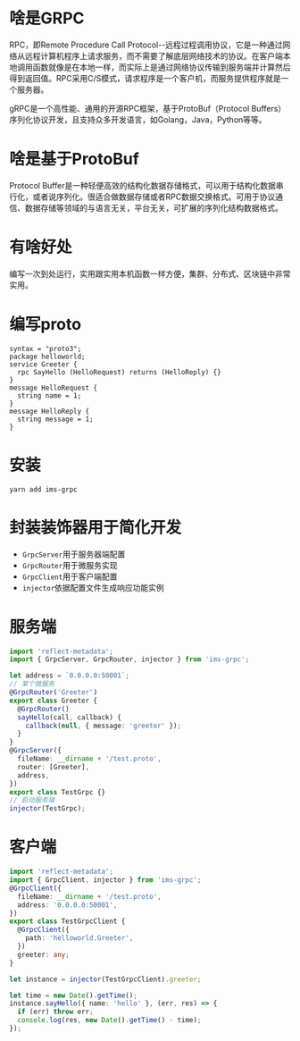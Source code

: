 # 啥是GRPC

RPC，即Remote Procedure Call Protocol--远程过程调用协议，它是一种通过网络从远程计算机程序上请求服务，而不需要了解底层网络技术的协议。在客户端本地调用函数就像是在本地一样，而实际上是通过网络协议传输到服务端并计算然后得到返回值。RPC采用C/S模式，请求程序是一个客户机，而服务提供程序就是一个服务器。

gRPC是一个高性能、通用的开源RPC框架，基于ProtoBuf（Protocol Buffers）序列化协议开发，且支持众多开发语言，如Golang，Java，Python等等。

# 啥是基于ProtoBuf
Protocol Buffer是一种轻便高效的结构化数据存储格式，可以用于结构化数据串行化，或者说序列化。很适合做数据存储或者RPC数据交换格式。可用于协议通信、数据存储等领域的与语言无关，平台无关，可扩展的序列化结构数据格式。

# 有啥好处
编写一次到处运行，实用跟实用本机函数一样方便，集群、分布式、区块链中非常实用。

# 编写proto
```
syntax = "proto3";
package helloworld;
service Greeter {
  rpc SayHello (HelloRequest) returns (HelloReply) {}
}
message HelloRequest {
  string name = 1;
}
message HelloReply {
  string message = 1;
}
```

# 安装

```
yarn add ims-grpc
```


# 封装装饰器用于简化开发
* `GrpcServer`用于服务器端配置
* `GrpcRouter`用于微服务实现
* `GrpcClient`用于客户端配置
* `injector`依据配置文件生成响应功能实例


# 服务端

```ts
import 'reflect-metadata';
import { GrpcServer, GrpcRouter, injector } from 'ims-grpc';

let address = `0.0.0.0:50001`;
// 某个微服务
@GrpcRouter('Greeter')
export class Greeter {
  @GrpcRouter()
  sayHello(call, callback) {
    callback(null, { message: 'greeter' });
  }
}
@GrpcServer({
  fileName: __dirname + '/test.proto',
  router: [Greeter],
  address,
})
export class TestGrpc {}
// 启动服务端
injector(TestGrpc);
```

# 客户端
```ts
import 'reflect-metadata';
import { GrpcClient, injector } from 'ims-grpc';
@GrpcClient({
  fileName: __dirname + '/test.proto',
  address: '0.0.0.0:50001',
})
export class TestGrpcClient {
  @GrpcClient({
    path: 'helloworld.Greeter',
  })
  greeter: any;
}

let instance = injector(TestGrpcClient).greeter;

let time = new Date().getTime();
instance.sayHello({ name: 'hello' }, (err, res) => {
  if (err) throw err;
  console.log(res, new Date().getTime() - time);
});
```
